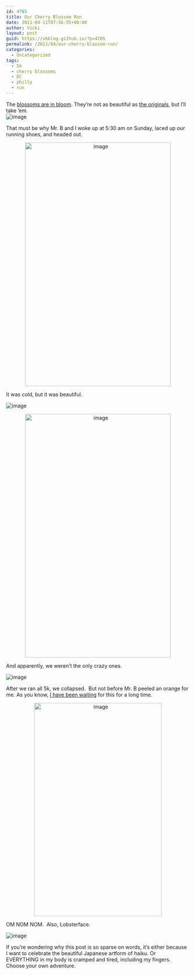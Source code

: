 ```yaml
---
id: 4785
title: Our Cherry Blossom Run
date: 2011-04-11T07:56:55+00:00
author: Vicki
layout: post
guid: https://vkblog.github.io/?p=4785
permalink: /2011/04/our-cherry-blossom-run/
categories:
  - Uncategorized
tags:
  - 5k
  - cherry blossoms
  - DC
  - philly
  - run
---
```

<p style="text-align: left;">
  The <a href="http://www.nbcphiladelphia.com/the-scene/events/Cherry-Blossoms-in-Bloom-119326509.html">blossoms are in bloom</a>. They&#8217;re not as beautiful as <a href="https://vkblog.github.io/2010/04/05/cherry-blossoms/">the originals</a>, but I&#8217;ll take &#8217;em.<br /> <img class="aligncenter" src="https://raw.githubusercontent.com/vkblog/vkblog.github.io/master/public/img/2011/04/wpid-IMAG0731.jpg" alt="image" />
</p>

That must be why Mr. B and I woke up at 5:30 am on Sunday, laced up our running shoes, and headed out.

<p style="text-align: center;">
  <img class="aligncenter" src="https://raw.githubusercontent.com/vkblog/vkblog.github.io/master/public/img/2011/04/wpid-IMAG0735.jpg" alt="image" width="400" height="666" />
</p>

<p style="text-align: left;">
  It was cold, but it was beautiful.
</p>

<p style="text-align: left;">
  <img class="aligncenter" src="https://raw.githubusercontent.com/vkblog/vkblog.github.io/master/public/img/2011/04/wpid-IMAG0736.jpg" alt="image" />
</p>

<p style="text-align: center;">
  <img class="aligncenter" src="https://raw.githubusercontent.com/vkblog/vkblog.github.io/master/public/img/2011/04/wpid-IMAG0732.jpg" alt="image" width="400" height="666" />
</p>

And apparently, we weren&#8217;t the only crazy ones.

<img style="display: block; margin-right: auto; margin-left: auto;" src="https://raw.githubusercontent.com/vkblog/vkblog.github.io/master/public/img/2011/04/wpid-IMAG0741.jpg" alt="image" />

After we ran all 5k, we collapsed.  But not before Mr. B peeled an orange for me. As you know, [I have been waiting](https://vkblog.github.io/?s=peel+my+oranges) for this for a long time.

<p style="text-align: center;">
  <img class="aligncenter" src="https://raw.githubusercontent.com/vkblog/vkblog.github.io/master/public/img/2011/04/wpid-IMAG0738.jpg" alt="image" width="350" height="583" />
</p>

OM NOM NOM.  Also, Lobsterface.

<img style="display: block; margin-right: auto; margin-left: auto;" src="https://raw.githubusercontent.com/vkblog/vkblog.github.io/master/public/img/2011/04/wpid-IMAG0740.jpg" alt="image" />

If you&#8217;re wondering why this post is so sparse on words, it&#8217;s either because I want to celebrate the beautiful Japanese artform of haiku. Or EVERYTHING in my body is cramped and tired, including my fingers. Choose your own adventure.